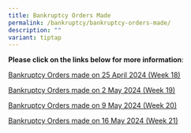 ```yaml
---
title: Bankruptcy Orders Made
permalink: /bankruptcy/bankruptcy-orders-made/
description: ""
variant: tiptap
---
```

<p><strong>Please click on the links below for more information</strong>:</p>
<p></p>
<p><a href="/files/BOs Made/Bankruptcy_Orders_made_on_25_April_2024__Week_18_.pdf" rel="noopener noreferrer nofollow" target="_blank">Bankruptcy Orders made on 25 April 2024 (Week 18)</a>
</p>
<p><a href="/files/BOs Made/Bankruptcy_Orders_made_on_2_May_2024__Week_19_.pdf" rel="noopener noreferrer nofollow" target="_blank">Bankruptcy Orders made on 2 May 2024 (Week 19)</a>
</p>
<p><a href="/files/BOs Made/Bankruptcy_Orders_made_on_9_May_2024__Week_20_.pdf" rel="noopener noreferrer nofollow" target="_blank">Bankruptcy Orders made on 9 May 2024 (Week 20)</a>
</p>
<p><a href="/files/BOs Made/Bankruptcy_Orders_made_on_16_May_2024__Week_21_.pdf" rel="noopener noreferrer nofollow" target="_blank">Bankruptcy Orders made on 16 May 2024 (Week 21)</a>
</p>